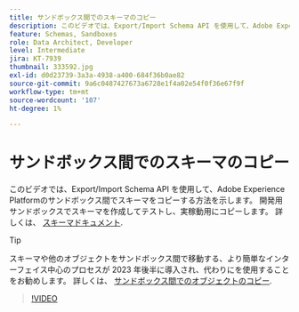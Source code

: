 ```yaml
---
title: サンドボックス間でのスキーマのコピー
description: このビデオでは、Export/Import Schema API を使用して、Adobe Experience Platformのサンドボックス間でスキーマをコピーする方法を示します。
feature: Schemas, Sandboxes
role: Data Architect, Developer
level: Intermediate
jira: KT-7939
thumbnail: 333592.jpg
exl-id: d0d23739-3a3a-4938-a400-684f36b0ae82
source-git-commit: 9a6c0487427673a6728e1f4a02e54f0f36e67f9f
workflow-type: tm+mt
source-wordcount: '107'
ht-degree: 1%

---
```


# サンドボックス間でのスキーマのコピー

このビデオでは、Export/Import Schema API を使用して、Adobe Experience Platformのサンドボックス間でスキーマをコピーする方法を示します。 開発用サンドボックスでスキーマを作成してテストし、実稼動用にコピーします。 詳しくは、 [スキーマドキュメント](https://experienceleague.adobe.com/docs/experience-platform/xdm/home.html?lang=ja).

>[!TIP]
>
>スキーマや他のオブジェクトをサンドボックス間で移動する、より簡単なインターフェイス中心のプロセスが 2023 年後半に導入され、代わりにを使用することをお勧めします。 詳しくは、 [サンドボックス間でのオブジェクトのコピー](https://experienceleague.adobe.com/docs/platform-learn/tutorials/admin/copy-objects-between-sandboxes.html?lang=ja).

>[!VIDEO](https://video.tv.adobe.com/v/333592?learn=on)
